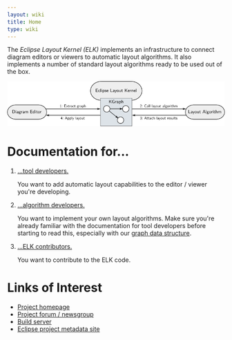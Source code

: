 ```yaml
---
layout: wiki
title: Home
type: wiki
---
```

The *Eclipse Layout Kernel (ELK)* implements an infrastructure to connect diagram editors or viewers to automatic layout algorithms.  It also implements a number of standard layout algorithms ready to be used out of the box.

![ELK Architecture](graphics/architecture.png)


# Documentation for...

1. [...tool developers.](20_Tool-Developers)
    
    You want to add automatic layout capabilities to the editor / viewer you're developing.

1. [...algorithm developers.](30_Algorithm-Developers)
    
    You want to implement your own layout algorithms. Make sure you're already familiar with the documentation for tool developers before starting to read this, especially with our [graph data structure](20_10_Graph-Data-Structure).

1. [...ELK contributors.](40_ELK-Contributors)
    
    You want to contribute to the ELK code.


# Links of Interest

* [Project homepage](http://www.eclipse.org/elk)
* [Project forum / newsgroup](https://www.eclipse.org/forums/index.php?t=thread&frm_id=321)
* [Build server](https://hudson.eclipse.org/elk/)
* [Eclipse project metadata site](https://projects.eclipse.org/projects/modeling.elk)
